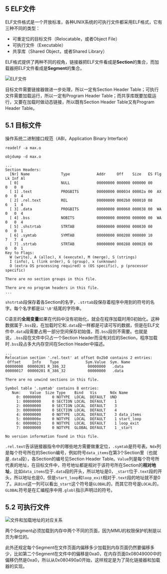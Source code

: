 ## 5 ELF文件

ELF文件格式是一个开放标准，各种UNIX系统的可执行文件都采用ELF格式，它有三种不同的类型：

- 可重定位的目标文件（Relocatable，或者Object File）
- 可执行文件（Executable）
- 共享库（Shared Object，或者Shared Library）

ELF格式提供了两种不同的视角，链接器把ELF文件看成是**Section**的集合，而加载器把ELF文件看成是**Segment**的集合。

![ELF文件](https://akaedu.github.io/book/images/asm.elfoverview.png)

目标文件需要链接器做进一步处理，所以一定有Section Header Table；可执行文件需要加载运行，所以一定有Program Header Table；而共享库既要加载运行，又要在加载时做动态链接，所以既有Section Header Table又有Program Header Table。

## 5.1 目标文件

操作系统二进制接口规范（ABI，Application Binary Interface）

`readelf -a max.o`

`objdump -d max.o`

```shell
...
Section Headers:
  [Nr] Name              Type            Addr     Off    Size   ES Flg Lk Inf Al
  [ 0]                   NULL            00000000 000000 000000 00      0   0  0
  [ 1] .text             PROGBITS        00000000 000034 00002a 00  AX  0   0  4
  [ 2] .rel.text         REL             00000000 0002b0 000010 08      6   1  4
  [ 3] .data             PROGBITS        00000000 000060 000038 00  WA  0   0  4
  [ 4] .bss              NOBITS          00000000 000098 000000 00  WA  0   0  4
  [ 5] .shstrtab         STRTAB          00000000 000098 000030 00      0   0  1
  [ 6] .symtab           SYMTAB          00000000 000208 000080 10      7   7  4
  [ 7] .strtab           STRTAB          00000000 000288 000028 00      0   0  1
Key to Flags:
  W (write), A (alloc), X (execute), M (merge), S (strings)
  I (info), L (link order), G (group), x (unknown)
  O (extra OS processing required) o (OS specific), p (processor specific)

There are no section groups in this file.

There are no program headers in this file.
...
```

`shstrtab`段保存着各Section的名字，`.strtab`段保存着程序中用到的符号的名字。每个名字都是以`'\0'`结尾的字符串。

C语言的**全局变量**如果在代码中没有初始化，就会在程序加载时用0初始化。这种数据属于`.bss`段，在加载时它和`.data`段一样都是可读可写的数据，但是在ELF文件中`.data`段需要占用一部分空间保存初始值，而`.bss`段则不需要。也就是说，`.bss`段在文件中只占一个Section Header而没有对应的Section，程序加载时`.bss`段占多大内存空间在Section Header中描述。

```
...
Relocation section '.rel.text' at offset 0x2b0 contains 2 entries:
 Offset     Info    Type            Sym.Value  Sym. Name
00000008  00000201 R_386_32          00000000   .data
00000017  00000201 R_386_32          00000000   .data

There are no unwind sections in this file.

Symbol table '.symtab' contains 8 entries:
   Num:    Value  Size Type    Bind   Vis      Ndx Name
     0: 00000000     0 NOTYPE  LOCAL  DEFAULT  UND 
     1: 00000000     0 SECTION LOCAL  DEFAULT    1 
     2: 00000000     0 SECTION LOCAL  DEFAULT    3 
     3: 00000000     0 SECTION LOCAL  DEFAULT    4 
     4: 00000000     0 NOTYPE  LOCAL  DEFAULT    3 data_items
     5: 0000000e     0 NOTYPE  LOCAL  DEFAULT    1 start_loop
     6: 00000023     0 NOTYPE  LOCAL  DEFAULT    1 loop_exit
     7: 00000000     0 NOTYPE  GLOBAL DEFAULT    1 _start

No version information found in this file.
```

`.rel.text`告诉链接器指令中的哪些地方需要做重定位，`.symtab`是符号表。`Ndx`列是每个符号所在的Section编号，例如符号`data_items`在第3个Section里（也就是`.data`段），各Section的编号见Section Header Table。`Value`列是每个符号所代表的地址，在目标文件中，符号地址都是相对于该符号所在Section的**相对地址**，比如`data_items`位于`.data`段的开头，所以地址是0，`_start`位于`.text`段的开头，所以地址也是0，但是`start_loop`和`loop_exit`相对于`.text`段的地址就不是0了。从`Bind`这一列可以看出`_start`这个符号是`GLOBAL`的，而其它符号是`LOCAL`的，`GLOBAL`符号是在汇编程序中用`.globl`指示声明过的符号。

## 5.2 可执行文件

![文件和加载地址的对应关系](https://akaedu.github.io/book/images/asm.load.png)

两个Segment必须加载到内存中两个不同的页面，因为MMU的权限保护机制是以页为单位的。

此外还规定每个Segment在文件页面内偏移多少加载到内存页面仍然要偏移多少，比如第二个Segment在文件中的偏移是0xa0，在内存页面0x08049000中的偏移仍然是0xa0，所以从0x080490a0开始，这样规定是为了简化链接器和加载器的实现。